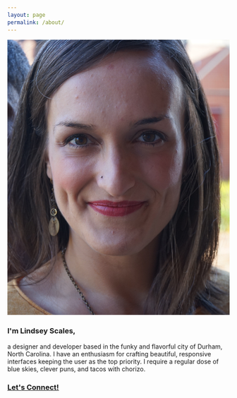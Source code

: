 ```yaml
---
layout: page
permalink: /about/
---
```

<div class="view-wrapper view-wrapper--flex">
  <div class="grid">
    <div class="grid__block grid__block--2">
      <img class="img--about" src="/images/LindseyScales.jpg" alt="Lindsey Scales" />
    </div>
    <div class="grid__block grid__block--2">
      <h3>I'm Lindsey Scales,</h3>
      <p>a designer and developer based in the funky and flavorful city of Durham, North Carolina. I have an enthusiasm for crafting beautiful, responsive interfaces keeping the user as the top priority. I require a regular dose of blue skies, clever puns, and tacos with chorizo.</p>
      <h3><a href="https://www.linkedin.com/in/lindsey-scales/">Let's Connect!</a></h3>
    </div>
  </div>
</div>  